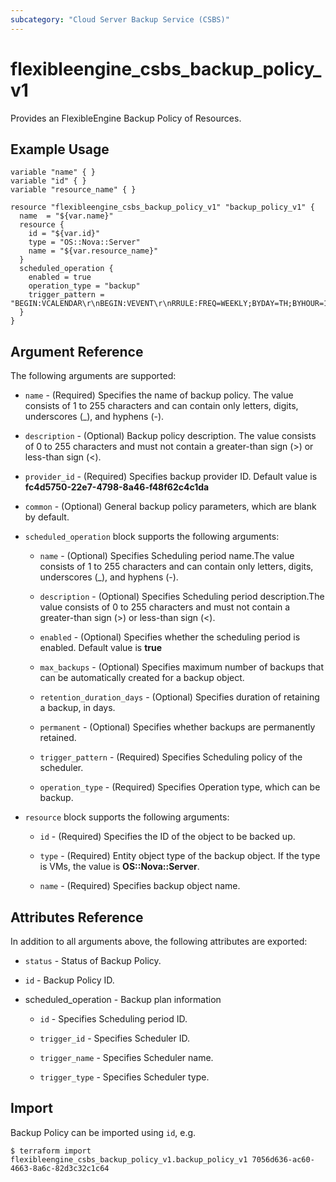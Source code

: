 ```yaml
---
subcategory: "Cloud Server Backup Service (CSBS)"
---
```


# flexibleengine_csbs_backup_policy_v1

Provides an FlexibleEngine Backup Policy of Resources.

## Example Usage

 ```hcl
 variable "name" { }
 variable "id" { }
 variable "resource_name" { }
 
 resource "flexibleengine_csbs_backup_policy_v1" "backup_policy_v1" {
   name  = "${var.name}"
   resource {
     id = "${var.id}"
     type = "OS::Nova::Server"
     name = "${var.resource_name}"
   }
   scheduled_operation {
     enabled = true
     operation_type = "backup"
     trigger_pattern = "BEGIN:VCALENDAR\r\nBEGIN:VEVENT\r\nRRULE:FREQ=WEEKLY;BYDAY=TH;BYHOUR=12;BYMINUTE=27\r\nEND:VEVENT\r\nEND:VCALENDAR\r\n"
   }
 }

 ```
## Argument Reference
The following arguments are supported:

* `name` - (Required) Specifies the name of backup policy. The value consists of 1 to 255 characters and can contain only letters, digits, underscores (_), and hyphens (-).

* `description` - (Optional) Backup policy description. The value consists of 0 to 255 characters and must not contain a greater-than sign (>) or less-than sign (<).

* `provider_id` - (Required) Specifies backup provider ID. Default value is **fc4d5750-22e7-4798-8a46-f48f62c4c1da**

* `common` - (Optional) General backup policy parameters, which are blank by default.

* `scheduled_operation` block supports the following arguments:

    * `name` - (Optional) Specifies Scheduling period name.The value consists of 1 to 255 characters and can contain only letters, digits, underscores (_), and hyphens (-).
    
    * `description` - (Optional) Specifies Scheduling period description.The value consists of 0 to 255 characters and must not contain a greater-than sign (>) or less-than sign (<).

    * `enabled` - (Optional) Specifies whether the scheduling period is enabled. Default value is **true**

    * `max_backups` - (Optional) Specifies maximum number of backups that can be automatically created for a backup object.

    * `retention_duration_days` - (Optional) Specifies duration of retaining a backup, in days.

    * `permanent` - (Optional) Specifies whether backups are permanently retained.

    * `trigger_pattern` - (Required) Specifies Scheduling policy of the scheduler.

    * `operation_type` - (Required) Specifies Operation type, which can be backup.

* `resource` block supports the following arguments:

    * `id` - (Required) Specifies the ID of the object to be backed up.
    
    * `type` - (Required) Entity object type of the backup object. If the type is VMs, the value is **OS::Nova::Server**.

    * `name` - (Required) Specifies backup object name.

## Attributes Reference
In addition to all arguments above, the following attributes are exported:

* `status` - Status of Backup Policy.

* `id` - Backup Policy ID.

* scheduled_operation - Backup plan information

    * `id` -  Specifies Scheduling period ID.

    * `trigger_id` -  Specifies Scheduler ID.

    * `trigger_name` -  Specifies Scheduler name.

    * `trigger_type` -  Specifies Scheduler type.


## Import

Backup Policy can be imported using  `id`, e.g.

```
$ terraform import flexibleengine_csbs_backup_policy_v1.backup_policy_v1 7056d636-ac60-4663-8a6c-82d3c32c1c64
```




